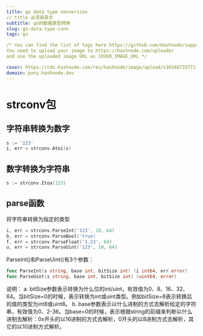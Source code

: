 ```yaml
---
title: go data type conversion
// title 必须是英文
subtitle: go的数据类型转换
slug: go-data-type-conv
tags: go 

/* You can find the list of tags here https://github.com/Hashnode/support/blob/main/misc/tags.json
You need to upload your image to https://hashnode.com/uploader 
and use the uploaded image URL as COVER_IMAGE_URL */ 

cover: https://cdn.hashnode.com/res/hashnode/image/upload/v1654873577116/8DzikMhsh.jpeg?auto=compress
domain: pony.hashnode.dev
---
```


# strconv包
## 字符串转换为数字
```go 
s := '123'
i, err = strconv.Atoi(s)
```

## 数字转换为字符串
```go
s := strconv.Itoa(123)
```

## parse函数
将字符串转换为指定的类型
```go
i, err = strconv.ParseInt('123', 10, 64)
b, err = strconv.ParseBool('true)
f, err = strconv.ParseFloat('1.23', 64)
u, err = strconv.ParseUint('123', 10, 64)
```
ParseInt()和ParseUint()有3个参数：
```go
func ParseInt(s string, base int, bitSize int) (i int64, err error)
func ParseUint(s string, base int, bitSize int) (uint64, error)
```
说明：
  a. bitSize参数表示转换为什么位的int/uint，有效值为0、8、16、32、64。当bitSize=0的时候，表示转换为int或uint类型。例如bitSize=8表示转换后的值的类型为int8或uint8。
  b. base参数表示以什么进制的方式去解析给定的字符串，有效值为0、2-36。当base=0的时候，表示根据string的前缀来判断以什么进制去解析：0x开头的以16进制的方式去解析，0开头的以8进制方式去解析，其它的以10进制方式解析。
